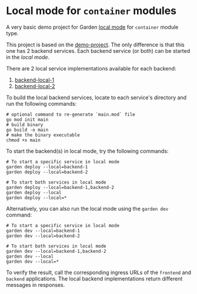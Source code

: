 # Local mode for `container` modules

A very basic demo project for Garden [local mode](../../docs/guides/running-service-in-local-mode.md) for `container`
module type.

This project is based on the [demo-project](../demo-project). The only difference is that this one has 2 backend
services. Each backend service (or both) can be started in the _local mode_.

There are 2 local service implementations available for each backend:

1. [backend-local-1](./backend-local-1)
2. [backend-local-2](./backend-local-2)

To build the local backend services, locate to each service's directory and run the following commands:

```shell
# optional command to re-generate `main.mod` file
go mod init main
# build binary
go build -o main
# make the binary executable
chmod +x main
```

To start the backend(s) in local mode, try the following commands:

```shell
# To start a specific service in local mode
garden deploy --local=backend-1
garden deploy --local=backend-2

# To start both services in local mode
garden deploy --local=backend-1,backend-2
garden deploy --local
garden deploy --local=*
```

Alternatively, you can also run the local mode using the `garden dev` command:

```shell
# To start a specific service in local mode
garden dev --local=backend-1
garden dev --local=backend-2

# To start both services in local mode
garden dev --local=backend-1,backend-2
garden dev --local
garden dev --local=*
```

To verify the result, call the corresponding ingress URLs of the `frontend` and `backend` applications. The local
backend implementations return different messages in responses.
